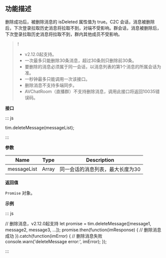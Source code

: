 ## 功能描述

删除成功后，被删除消息的 isDeleted 属性值为 true。C2C 会话，消息被删除后，下次登录拉取历史消息将拉取不到，对端不受影响。群会话，消息被删除后，下次登录拉取历史消息将拉取不到，群内其他成员不受影响。

>!
>- v2.12.0起支持。
>- 一次最多只能删除30条消息，超过30条则只删除前30条。
>- 要删除的消息必须属于同一会话，以消息列表的第1个消息的所属会话为准。
>- 一秒钟最多只能调用一次该接口。
>- 删除消息不支持多端同步。
>- AVChatRoom（直播群）不支持删除消息，调用此接口将返回10035错误码。

**接口**

<dx-codeblock>
:::  js

tim.deleteMessage(messageList);

:::
</dx-codeblock>

**参数**

| Name        | Type  | Description                      |
| ----------- | ----- | -------------------------------- |
| messageList | Array | 同一会话的消息列表，最大长度为30 |

**返回值**

`Promise` 对象。

**示例**

<dx-codeblock>
:::  js

// 删除消息，v2.12.0起支持
let promise = tim.deleteMessage([message1, message2, message3, ...]);
promise.then(function(imResponse) {
  // 删除消息成功
}).catch(function(imError) {
  // 删除消息失败
  console.warn('deleteMessage error:', imError);
});

:::
</dx-codeblock>